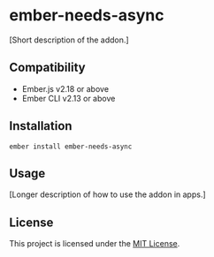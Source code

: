 ember-needs-async
==============================================================================

[Short description of the addon.]


Compatibility
------------------------------------------------------------------------------

* Ember.js v2.18 or above
* Ember CLI v2.13 or above


Installation
------------------------------------------------------------------------------

```
ember install ember-needs-async
```


Usage
------------------------------------------------------------------------------

[Longer description of how to use the addon in apps.]


License
------------------------------------------------------------------------------

This project is licensed under the [MIT License](LICENSE.md).
